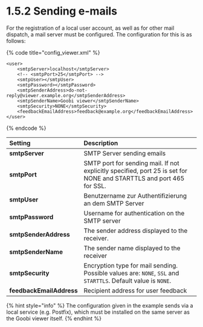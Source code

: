 # 1.5.2 Sending e-mails

For the registration of a local user account, as well as for other mail dispatch, a mail server must be configured. The configuration for this is as follows:

{% code title="config\_viewer.xml" %}
```markup
<user>
    <smtpServer>localhost</smtpServer>
    <!-- <smtpPort>25</smtpPort> -->
    <smtpUser></smtpUser>
    <smtpPassword></smtpPassword>
    <smtpSenderAddress>do-not-reply@viewer.example.org</smtpSenderAddress>
    <smtpSenderName>Goobi viewer</smtpSenderName>
    <smtpSecurity>NONE</smtpSecurity>
    <feedbackEmailAddress>feedback@example.org</feedbackEmailAddress>
</user>
```
{% endcode %}

| Setting | Description |
| :--- | :--- |
| **smtpServer** | SMTP Server sending emails |
| **smtpPort** | SMTP port for sending mail. If not explicitly specified, port 25 is set for NONE and STARTTLS and port 465 for SSL. |
| **smtpUser** | Benutzername zur Authentifizierung an dem SMTP Server |
| **smtpPassword** | Username for authentication on the SMTP server |
| **smtpSenderAddress** | The sender address displayed to the receiver. |
| **smtpSenderName** | The sender name displayed to the receiver |
| **smtpSecurity** | Encryption type for mail sending. Possible values are: `NONE`, `SSL` and `STARTTLS`. Default value is `NONE`. |
| **feedbackEmailAddress** | Recipient address for user feedback |

{% hint style="info" %}
The configuration given in the example sends via a local service \(e.g. Postfix\), which must be installed on the same server as the Goobi viewer itself.
{% endhint %}

